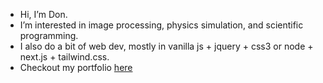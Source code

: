- Hi, I’m Don.
- I’m interested in image processing, physics simulation, and scientific programming.
- I also do a bit of web dev, mostly in vanilla js + jquery + css3 or node + next.js + tailwind.css.
- Checkout my portfolio [here](don-le.vercel.app)


<!---
Continuum3416/Continuum3416 is a ✨ special ✨ repository because its `README.md` (this file) appears on your GitHub profile.
You can click the Preview link to take a look at your changes.
--->
